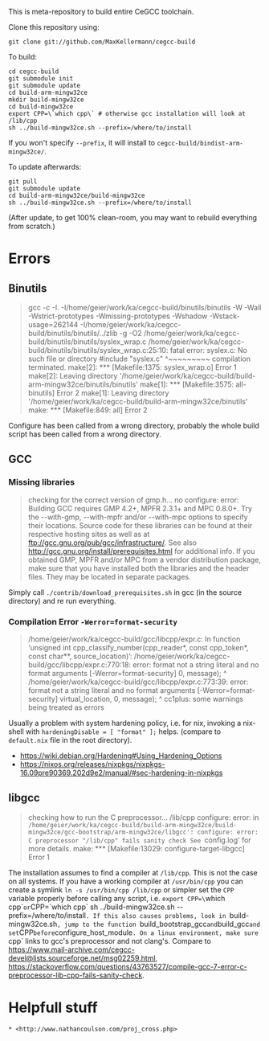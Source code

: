 This is meta-repository to build entire CeGCC toolchain.

Clone this repository using:

```
git clone git://github.com/MaxKellermann/cegcc-build
```

To build:

```
cd cegcc-build
git submodule init
git submodule update
cd build-arm-mingw32ce
mkdir build-mingw32ce
cd build-mingw32ce
export CPP=\`which cpp\` # otherwise gcc installation will look at /lib/cpp
sh ../build-mingw32ce.sh --prefix=/where/to/install
```

If you won't specify `--prefix`, it will install to `cegcc-build/bindist-arm-mingw32ce/`.

To update afterwards:

```
git pull
git submodule update
cd build-arm-mingw32ce/build-mingw32ce
sh ../build-mingw32ce.sh --prefix=/where/to/install
```

(After update, to get 100% clean-room, you may want to rebuild
everything from scratch.)

# Errors

## Binutils

> gcc -c -I. -I/home/geier/work/ka/cegcc-build/binutils/binutils -W -Wall -Wstrict-prototypes -Wmissing-prototypes -Wshadow -Wstack-usage=262144 -I/home/geier/work/ka/cegcc-build/binutils/binutils/../zlib -g -O2  /home/geier/work/ka/cegcc-build/binutils/binutils/syslex_wrap.c
> /home/geier/work/ka/cegcc-build/binutils/binutils/syslex_wrap.c:25:10: fatal error: syslex.c: No such file or directory
>  #include "syslex.c"
>           ^~~~~~~~~~
> compilation terminated.
> make[2]: *** [Makefile:1375: syslex_wrap.o] Error 1
> make[2]: Leaving directory '/home/geier/work/ka/cegcc-build/build-arm-mingw32ce/binutils/binutils'
> make[1]: *** [Makefile:3575: all-binutils] Error 2
> make[1]: Leaving directory '/home/geier/work/ka/cegcc-build/build-arm-mingw32ce/binutils'
> make: *** [Makefile:849: all] Error 2

Configure has been called from a wrong directory, probably the whole
build script has been called from a wrong directory.

## GCC

### Missing libraries

> checking for the correct version of gmp.h... no
> configure: error: Building GCC requires GMP 4.2+, MPFR 2.3.1+ and MPC 0.8.0+.
> Try the --with-gmp, --with-mpfr and/or --with-mpc options to specify
> their locations.  Source code for these libraries can be found at
> their respective hosting sites as well as at
> ftp://gcc.gnu.org/pub/gcc/infrastructure/.  See also
> http://gcc.gnu.org/install/prerequisites.html for additional info.  If
> you obtained GMP, MPFR and/or MPC from a vendor distribution package,
> make sure that you have installed both the libraries and the header
> files.  They may be located in separate packages.


Simply call `./contrib/download_prerequisites.sh` in gcc (in the source
directory) and re run everything.

### Compilation Error `-Werror=format-security`

> /home/geier/work/ka/cegcc-build/gcc/libcpp/expr.c: In function ‘unsigned int cpp_classify_number(cpp_reader*, const cpp_token*, const char**, source_location)’:
> /home/geier/work/ka/cegcc-build/gcc/libcpp/expr.c:770:18: error: format not a string literal and no format arguments [-Werror=format-security]
>         0, message);
>                   ^
> /home/geier/work/ka/cegcc-build/gcc/libcpp/expr.c:773:39: error: format not a string literal and no format arguments [-Werror=format-security]
>            virtual_location, 0, message);
>                                        ^
> cc1plus: some warnings being treated as errors

Usually a problem with system hardening policy, i.e. for nix, invoking a
nix-shell with `hardeningDisable = [ "format" ];` helps. (compare to `default.nix` file in the root directory).

  * <https://wiki.debian.org/Hardening#Using_Hardening_Options>
  * <https://nixos.org/releases/nixpkgs/nixpkgs-16.09pre90369.202d9e2/manual/#sec-hardening-in-nixpkgs>

## libgcc

> checking how to run the C preprocessor... /lib/cpp
> configure: error: in `/home/geier/work/ka/cegcc-build/build-arm-mingw32ce/build-mingw32ce/gcc-bootstrap/arm-mingw32ce/libgcc':
> configure: error: C preprocessor "/lib/cpp" fails sanity check
> See `config.log' for more details.
> make: *** [Makefile:13029: configure-target-libgcc] Error 1

The installation assumes to find a compiler at `/lib/cpp`. This is not the case on all systems. 
If you have a working compiler at `/usr/bin/cpp` you can create a symlink `ln -s /usr/bin/cpp /lib/cpp` or simpler set
 the `CPP` variable properly before calling any script, 
i.e. `export CPP=\`which cpp\`` or `CPP=\`which cpp\` sh ../build-mingw32ce.sh --prefix=/where/to/install`.
If this also causes problems, look in `build-mingw32ce.sh`, jump to the function `build_bootstrap_gcc` and `build_gcc` and set `CPP` before `configure_host_module`.
On a linux environment, make sure `cpp` links to gcc's preprocessor and not clang's.
Compare to <https://www.mail-archive.com/cegcc-devel@lists.sourceforge.net/msg02259.html>, <https://stackoverflow.com/questions/43763527/compile-gcc-7-error-c-preprocessor-lib-cpp-fails-sanity-check>.


# Helpfull stuff

    * <http://www.nathancoulson.com/proj_cross.php>
